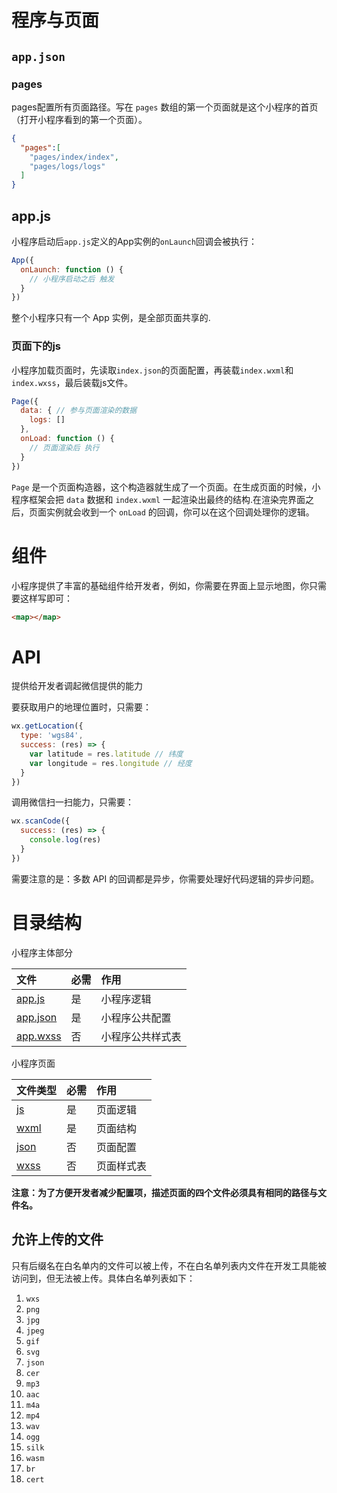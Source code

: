 # 程序与页面

## `app.json`

### pages

pages配置所有页面路径。写在 `pages` 数组的第一个页面就是这个小程序的首页（打开小程序看到的第一个页面）。

```json
{
  "pages":[
    "pages/index/index",
    "pages/logs/logs"
  ]
}
```

## app.js

小程序启动后`app.js`定义的App实例的`onLaunch`回调会被执行：

```js
App({
  onLaunch: function () {
    // 小程序启动之后 触发
  }
})
```

整个小程序只有一个 App 实例，是全部页面共享的.

### 页面下的js

小程序加载页面时，先读取`index.json`的页面配置，再装载`index.wxml`和`index.wxss`，最后装载js文件。

```js
Page({
  data: { // 参与页面渲染的数据
    logs: []
  },
  onLoad: function () {
    // 页面渲染后 执行
  }
})
```

`Page` 是一个页面构造器，这个构造器就生成了一个页面。在生成页面的时候，小程序框架会把 `data` 数据和 `index.wxml` 一起渲染出最终的结构.在渲染完界面之后，页面实例就会收到一个 `onLoad` 的回调，你可以在这个回调处理你的逻辑。

# 组件

小程序提供了丰富的基础组件给开发者，例如，你需要在界面上显示地图，你只需要这样写即可：

```html
<map></map>
```



# API

提供给开发者调起微信提供的能力

要获取用户的地理位置时，只需要：

```javascript
wx.getLocation({
  type: 'wgs84',
  success: (res) => {
    var latitude = res.latitude // 纬度
    var longitude = res.longitude // 经度
  }
})
```

调用微信扫一扫能力，只需要：

```javascript
wx.scanCode({
  success: (res) => {
    console.log(res)
  }
})
```

需要注意的是：多数 API 的回调都是异步，你需要处理好代码逻辑的异步问题。

# 目录结构

小程序主体部分

| 文件                                                         | 必需 | 作用             |
| :----------------------------------------------------------- | :--- | :--------------- |
| [app.js](https://developers.weixin.qq.com/miniprogram/dev/framework/app-service/app.html) | 是   | 小程序逻辑       |
| [app.json](https://developers.weixin.qq.com/miniprogram/dev/framework/config.html) | 是   | 小程序公共配置   |
| [app.wxss](https://developers.weixin.qq.com/miniprogram/dev/framework/view/wxss.html) | 否   | 小程序公共样式表 |

小程序页面

| 文件类型                                                     | 必需 | 作用       |
| :----------------------------------------------------------- | :--- | :--------- |
| [js](https://developers.weixin.qq.com/miniprogram/dev/framework/app-service/page.html) | 是   | 页面逻辑   |
| [wxml](https://developers.weixin.qq.com/miniprogram/dev/framework/view/wxml/) | 是   | 页面结构   |
| [json](https://developers.weixin.qq.com/miniprogram/dev/framework/config.html#页面配置) | 否   | 页面配置   |
| [wxss](https://developers.weixin.qq.com/miniprogram/dev/framework/view/wxss.html) | 否   | 页面样式表 |

**注意：为了方便开发者减少配置项，描述页面的四个文件必须具有相同的路径与文件名。**

## 允许上传的文件

只有后缀名在白名单内的文件可以被上传，不在白名单列表内文件在开发工具能被访问到，但无法被上传。具体白名单列表如下：

1.  `wxs`
2.  `png`
3.  `jpg`
4.  `jpeg`
5.  `gif`
6.  `svg`
7.  `json`
8.  `cer`
9.  `mp3`
10.  `aac`
11.  `m4a`
12.  `mp4`
13.  `wav`
14.  `ogg`
15.  `silk`
16.  `wasm`
17.  `br`
18.  `cert`